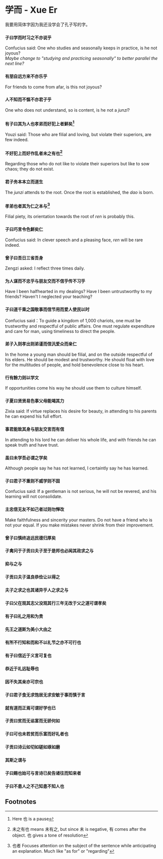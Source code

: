 # 学而 - Xue Er
我要用简体字因为我还没学会了孔子写的字。
### `子曰学而时习之不亦说乎`
Confucius said: One who studies and seasonally keeps in practice, is he not joyous? \
*Maybe change to "studying and practicing seasonally" to better parallel the next line?*
### `有朋自远方来不亦乐乎`
For friends to come from afar, is this not joyous?
### `人不知而不愠不亦君子乎`
One who does not understand, so is content, is he not a *junzi*?
### `有子曰其为人也孝弟而好犯上者鮮矣`[^1]
Youzi said: Those who are filial and loving, but violate their superiors, are few indeed.
### `不好犯上而好作乱者未之有也`[^2]
Regarding those who do not like to violate their superiors but like to sow chaos; they do not exist.
### `君子务本本立而道生`
The *junzi* attends to the root. Once the root is established, the *dao* is born.
### `孝弟也者其为仁之本与`[^3]
Filial piety, its orientation towards the root of *ren* is probably this.
### `子曰巧言令色鮮矣仁`
Confucius said: In clever speech and a pleasing face, *ren* will be rare indeed.
### `曾子曰吾日三省吾身`
Zengzi asked: I reflect three times daily.
### `为人谋而不忠乎与朋友交而不信乎传不习乎`
Have I been halfhearted in my dealings? Have I been untrustworthy to my friends? Haven't I neglected your teaching?
### `子曰道千乘之国敬事而信节用而爱人使民以时`
Confucius said：To guide a kingdom of 1,000 chariots, one must be trustworthy and respectful of public affairs. One must regulate expenditure and care for man, using timeliness to direct the people.
### `弟子入则孝出则弟谨而信汎爱众而亲仁`
In the home a young man should be filial, and on the outside respectful of his elders. He should be modest and trustworthy. He should float with love for the multitudes of people, and hold benevolence close to his heart.
### `行有餘力则以学文`
If opportunities come his way he should use them to culture himself.
### `子夏曰贤贤易色事父母能竭其力`
Zixia said: If virtue replaces his desire for beauty, in attending to his parents he can expend his full effort.
### `事君能致其身与朋友交言而有信`
In attending to his lord he can deliver his whole life, and with friends he can speak truth and have trust.
### `虽曰未学吾必谓之学矣`
Although people say he has not learned, I certaintly say he has learned.
### `子曰君子不重则不威学则不固`
Confucius said: If a gentleman is not serious, he will not be revered, and his learning will not consolidate.
### `主忠信无友不如己者过则勿惮改`
Make faithfulness and sincerity your masters. Do not have a friend who is not your equal. If you make mistakes never shrink from their improvement.
### `曾子曰慎终追远民德归厚矣`
### `子禽问于子贡曰夫子至于是邦也必闻其政求之与`
### `抑与之与`
### `子贡曰夫子温良恭俭让以得之`
### `夫子之求之也其诸异乎人之求之与`
### `子曰父在观其志父没观其行三年无改于父之道可谓孝矣`
### `有子曰礼之用和为贵`
### `先王之道斯为美小大由之`
### `有所不行知和而和不以礼节之亦不可行也`
### `有子曰信近于义言可复也`
### `恭近于礼远耻辱也`
### `因不失其亲亦可宗也`
### `子曰君子食无求饱居无求安敏于事而慎于言`
### `就有道而正焉可谓好学也已`
### `子贡曰贫而无谄富而无骄何如`
### `子曰可也未若贫而乐富而好礼者也`
### `子贡曰诗云如切如磋如琢如磨`
### `其斯之谓与`
### `子曰赐也始可与言诗已矣告诸往而知来者`
### `子曰不患人之不己知患不知人也`


## Footnotes
[^1]: Here 也 is a pause
[^2]: 未之有也 means 未有之, but since 未 is negative, 有 comes after the object. 也 gives a tone of resolution
[^3]: 也者 Focuses attention on the subject of the sentence while anticipating an explanation. Much like "as for" or "regarding"

